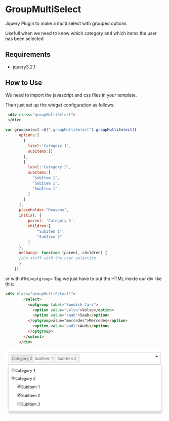 # GroupMultiSelect
Jquery Plugin to make a multi select with grouped options

Usefull when we need to know which category and which items the user has been selected

## Requirements

* jquery3.2.1

## How to Use

We need to import the javascript and css files in your template.

Then just set up the widget configuration as follows:
```HTML
 <div class="groupMultiSelect">
 </div>
```

```javascript
var groupselect =$(".groupMultiSelect").groupMultiSelect({
      options:[
        {
          label:'Category 1',
          subItems:[]
        },
        {
          label:'Category 2',
          subItems:[
            'SubItem 1',
            'SubItem 1',
            'SubItem 1'
          ]
        }
      ],
      placeholder:"Reasons",
      initial: {
          parent: 'Category 2',
          children:[
              "SubItem 1",
              "SubItem 3"
          ]
      },
      onChange: function (parent, children) {
      //Do stuff with the user selection
      }
    });
```
or with ```HTML<optgroup>``` Tag we just have to put the HTML inside our div like this:
```HTML
<div class="groupMultiSelect1">
        <select>
          <optgroup label="Swedish Cars">
            <option value="volvo">Volvo</option>
            <option value="saab">Saab</option>
          </optgroup>alue="mercedes">Mercedes</option>
            <option value="audi">Audi</option>
          </optgroup>
        </select>
      </div>
```
![alt text](https://github.com/Lingsita/groupMultiSelect/blob/master/example.png)
